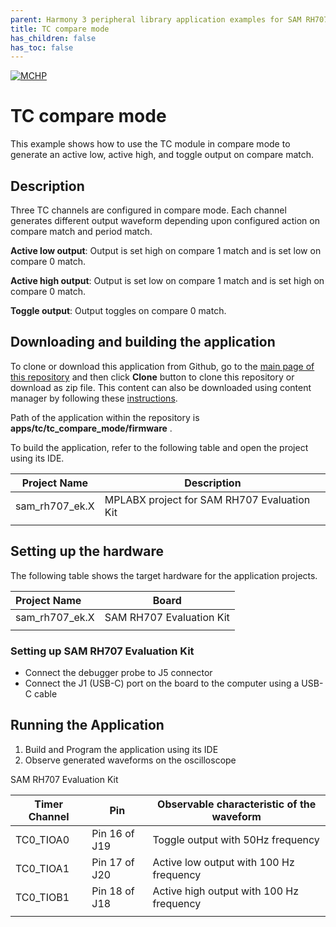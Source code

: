 ```yaml
---
parent: Harmony 3 peripheral library application examples for SAM RH707 family
title: TC compare mode 
has_children: false
has_toc: false
---
```


[![MCHP](https://www.microchip.com/ResourcePackages/Microchip/assets/dist/images/logo.png)](https://www.microchip.com)

# TC compare mode

This example shows how to use the TC module in compare mode to generate an active low, active high, and toggle output on compare match.

## Description

Three TC channels are configured in compare mode. Each channel generates different output waveform depending upon configured action on compare match and period match.

**Active low output**: Output is set high on compare 1 match and is
set low on compare 0 match.

**Active high output**: Output is set low on compare 1 match and is
set high on compare 0 match.

**Toggle output**: Output toggles on compare 0 match.

## Downloading and building the application

To clone or download this application from Github, go to the [main page of this repository](https://github.com/Microchip-MPLAB-Harmony/csp_apps_sam_rh707) and then click **Clone** button to clone this repository or download as zip file.
This content can also be downloaded using content manager by following these [instructions](https://github.com/Microchip-MPLAB-Harmony/contentmanager/wiki).

Path of the application within the repository is **apps/tc/tc_compare_mode/firmware** .

To build the application, refer to the following table and open the project using its IDE.

| Project Name      | Description                                    |
| ----------------- | ---------------------------------------------- |
| sam_rh707_ek.X | MPLABX project for SAM RH707 Evaluation Kit |
|||

## Setting up the hardware

The following table shows the target hardware for the application projects.

| Project Name| Board|
|:---------|:---------:|
| sam_rh707_ek.X | SAM RH707 Evaluation Kit
|||

### Setting up SAM RH707 Evaluation Kit

- Connect the debugger probe to J5 connector
- Connect the J1 (USB-C) port on the board to the computer using a USB-C cable

## Running the Application

1. Build and Program the application using its IDE
2. Observe generated waveforms on the oscilloscope

SAM RH707 Evaluation Kit

| Timer Channel   | Pin      | Observable characteristic of the waveform
| ----------------| ---------| -----------------------------------------|
| TC0_TIOA0 | Pin 16 of J19 | Toggle output with 50Hz frequency |
| TC0_TIOA1 | Pin 17 of J20  | Active low output with 100 Hz frequency |
| TC0_TIOB1 | Pin 18 of J18 | Active high output with 100 Hz frequency |
||||
